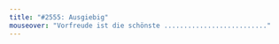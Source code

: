 ```yaml
---
title: "#2555: Ausgiebig"
mouseover: "Vorfreude ist die schönste .........................."
---
```

